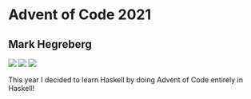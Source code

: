 # Advent of Code 2021
## Mark Hegreberg
![](https://img.shields.io/badge/day%20📅-11-blue)
![](https://img.shields.io/badge/days%20completed-3-red)
![](https://img.shields.io/badge/stars%20⭐-6-yellow)


This year I decided to learn Haskell by doing Advent of Code entirely in Haskell!
